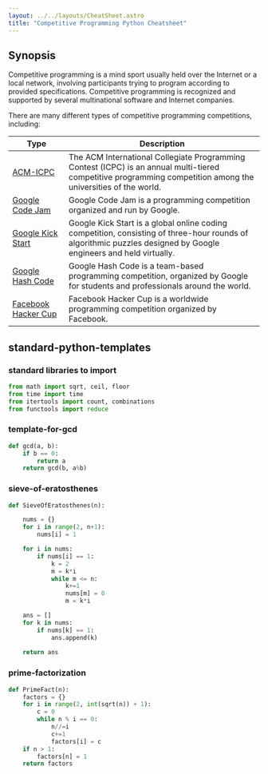 ```yaml
---
layout: ../../layouts/CheatSheet.astro
title: "Competitive Programming Python Cheatsheet"
---
```


## Synopsis

Competitive programming is a mind sport usually held over the Internet or a local network, involving participants trying to program according to provided specifications. Competitive programming is recognized and supported by several multinational software and Internet companies.

There are many different types of competitive programming competitions, including:

| Type                                                                          | Description                                                                                                                                                      |
| ----------------------------------------------------------------------------- | ---------------------------------------------------------------------------------------------------------------------------------------------------------------- |
| [ACM-ICPC](https://icpc.baylor.edu/)                                          | The ACM International Collegiate Programming Contest (ICPC) is an annual multi-tiered competitive programming competition among the universities of the world.   |
| [Google Code Jam](https://codingcompetitions.withgoogle.com/codejam)          | Google Code Jam is a programming competition organized and run by Google.                                                                                        |
| [Google Kick Start](https://codingcompetitions.withgoogle.com/kickstart)      | Google Kick Start is a global online coding competition, consisting of three-hour rounds of algorithmic puzzles designed by Google engineers and held virtually. |
| [Google Hash Code](https://codingcompetitions.withgoogle.com/hashcode)        | Google Hash Code is a team-based programming competition, organized by Google for students and professionals around the world.                                   |
| [Facebook Hacker Cup](https://www.facebook.com/codingcompetitions/hacker-cup) | Facebook Hacker Cup is a worldwide programming competition organized by Facebook.                                                                                |

## standard-python-templates

### standard libraries to import 

```python
from math import sqrt, ceil, floor
from time import time 
from itertools import count, combinations 
from functools import reduce
```

### template-for-gcd

```python
def gcd(a, b):
    if b == 0:
        return a
    return gcd(b, a%b)

```

### sieve-of-eratosthenes

```python
def SieveOfEratosthenes(n):

    nums = {}
    for i in range(2, n+1):
        nums[i] = 1

    for i in nums:
        if nums[i] == 1:
            k = 2
            m = k*i
            while m <= n:
                k+=1
                nums[m] = 0
                m = k*i

    ans = []
    for k in nums:
        if nums[k] == 1:
            ans.append(k)
    
    return ans
```

### prime-factorization

```python
def PrimeFact(n):
    factors = {}
    for i in range(2, int(sqrt(n)) + 1):
        c = 0
        while n % i == 0:
            n//=i
            c+=1
            factors[i] = c
    if n > 1:
        factors[n] = 1
    return factors
```
